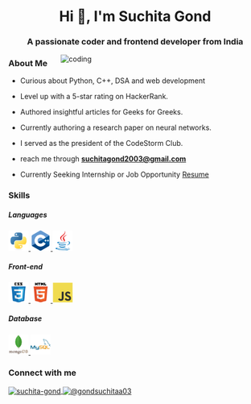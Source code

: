 <h1 align="center">Hi 👋, I'm Suchita Gond</h1>
<h3 align="center">A passionate coder and frontend developer from India</h3>

<img align="right" alt="coding" width="400" src="https://camo.githubusercontent.com/7de37139d0b4c1ce40865e799b446c0e963a3dd8fb68d239707237c40604fa3d/68747470733a2f2f63646e2e6472696262626c652e636f6d2f75736572732f3733303730332f73637265656e73686f74732f363538313234332f6176656e746f2e676966">

<!--<p align="left"> 
<img src="https://komarev.com/ghpvc/?username=suchitagond&label=Profile%20views&color=0e75b6&style=flat" alt="suchitagond" /> 
</p>-->

<h3>About Me</h3>

<!-- - Frequently I write articles on [GeeksforGeeks](https://www.geeksforgeeks.org/)-->

- Curious about Python, C++, DSA and web development
  
- Level up with a 5-star rating on HackerRank.
  
- Authored insightful articles for Geeks for Greeks.
  
- Currently authoring a research paper on neural networks.
  
- I served as the president of the CodeStorm Club.

- reach me through **suchitagond2003@gmail.com**

- Currently Seeking Internship or Job Opportunity  [Resume](https://drive.google.com/file/d/1xfAJGr6QM4sPvuu9IzvJGfaVs29VmwyK/view?usp=drivesdk)

<!-- - ⚡ Fun fact **I can solve a Rubik's cube in under three minutes! 🎲✨**-->

<h3 align="left">Skills</h3>
<p align="left">
  <h5>Languages</h5>
<a href="https://www.python.org" target="_blank" rel="noreferrer">
    <img src="https://raw.githubusercontent.com/devicons/devicon/master/icons/python/python-original.svg" alt="python" width="40" height="40"/>
</a>
 <a href="https://www.w3schools.com/cpp/" target="_blank" rel="noreferrer"> 
   <img src="https://raw.githubusercontent.com/devicons/devicon/master/icons/cplusplus/cplusplus-original.svg" alt="cplusplus" width="40" height="40"/> 
 </a>
  <a href="https://www.java.com" target="_blank" rel="noreferrer"> 
    <img src="https://raw.githubusercontent.com/devicons/devicon/master/icons/java/java-original.svg" alt="java" width="40" height="40"/> 
  </a>

<h5>Front-end</h5>
<a href="https://www.w3schools.com/css/" target="_blank" rel="noreferrer"> 
  <img src="https://raw.githubusercontent.com/devicons/devicon/master/icons/css3/css3-original-wordmark.svg" alt="css3" width="40" height="40"/> 
</a>
<a href="https://www.w3.org/html/" target="_blank" rel="noreferrer"> 
  <img src="https://raw.githubusercontent.com/devicons/devicon/master/icons/html5/html5-original-wordmark.svg" alt="html5" width="40" height="40"/>
</a> 
<a href="https://developer.mozilla.org/en-US/docs/Web/JavaScript" target="_blank" rel="noreferrer"> 
  <img src="https://raw.githubusercontent.com/devicons/devicon/master/icons/javascript/javascript-original.svg" alt="javascript" width="40" height="40"/> 
</a>

<h5>Database</h5>
<a href="https://www.mongodb.com/" target="_blank" rel="noreferrer">
  <img src="https://raw.githubusercontent.com/devicons/devicon/master/icons/mongodb/mongodb-original-wordmark.svg" alt="mongodb" width="40" height="40"/> 
</a>
<a href="https://www.mysql.com/" target="_blank" rel="noreferrer"> 
  <img src="https://raw.githubusercontent.com/devicons/devicon/master/icons/mysql/mysql-original-wordmark.svg" alt="mysql" width="40" height="40"/> 
</a> 

 <!-- <h5>Tools</h5>
  <a href="https://getbootstrap.com" target="_blank" rel="noreferrer"> 
    <img src="https://raw.githubusercontent.com/devicons/devicon/master/icons/bootstrap/bootstrap-plain-wordmark.svg" alt="bootstrap" width="40" height="40"/> 
  </a>
  <a href="https://www.figma.com/" target="_blank" rel="noreferrer">
    <img src="https://www.vectorlogo.zone/logos/figma/figma-icon.svg" alt="figma" width="40" height="40"/> 
  </a> 
  <a href="https://git-scm.com/" target="_blank" rel="noreferrer">
    <img src="https://www.vectorlogo.zone/logos/git-scm/git-scm-icon.svg" alt="git" width="40" height="40"/> 
  </a>
  --> 
</p>

<h3 align="left">Connect with me</h3>
<p align="left">
<a href="https://linkedin.com/in/suchita-gond" target="blank">
  <img align="center" src="https://raw.githubusercontent.com/rahuldkjain/github-profile-readme-generator/master/src/images/icons/Social/linked-in-alt.svg" alt="suchita-gond" height="25" width="25" />
</a>
  
<a href="https://www.hackerrank.com/@gondsuchitaa03" target="blank">
  <img align="center" src="https://raw.githubusercontent.com/rahuldkjain/github-profile-readme-generator/master/src/images/icons/Social/hackerrank.svg" alt="@gondsuchitaa03" height="25" width="25" />
</a>
<!--<a href="https://www.codechef.com/users/suchita_20" target="blank">
  <img align="center" src="https://cdn.jsdelivr.net/npm/simple-icons@3.1.0/icons/codechef.svg" alt="suchita_20" height="30" width="40" />
</a>-->
<!--<a href="https://www.leetcode.com/suchitagond" target="blank">
  <img align="center" src="https://raw.githubusercontent.com/rahuldkjain/github-profile-readme-generator/master/src/images/icons/Social/leet-code.svg" alt="suchitagond" height="25" width="25" />
</a>-->
</p>

<!--<p><img align="center" src="https://github-readme-stats.vercel.app/api/top-langs?username=suchitagond&show_icons=true&locale=en&layout=compact" alt="suchitagond" /></p>-->

<!--<p><img align="center" src="https://github-readme-streak-stats.herokuapp.com/?user=suchitagond&" alt="suchitagond" /></p>-->
